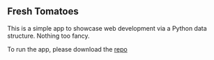 ## Fresh Tomatoes

This is a simple app to showcase web development via a Python data structure. Nothing too fancy.

To run the app, please download the [repo](https://github.com/abustamam/Fresh-Tomatoes)